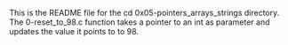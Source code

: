 This is the README file for the cd 0x05-pointers_arrays_strings directory.
The 0-reset_to_98.c function  takes a pointer to an int as parameter and updates the value it points to to 98.
